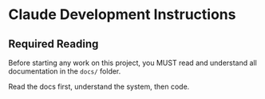 # Claude Development Instructions

## Required Reading

Before starting any work on this project, you MUST read and understand all documentation in the `docs/` folder.

Read the docs first, understand the system, then code.
